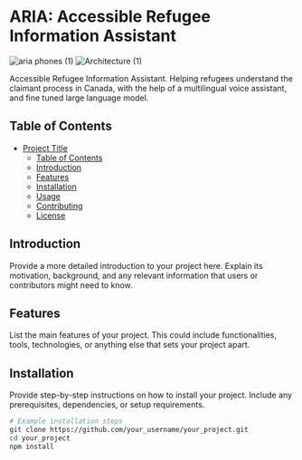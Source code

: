 # ARIA: Accessible Refugee Information Assistant

![aria phones (1)](https://github.com/geraldyywang/ARIA/assets/152770271/2c2c4ed8-fc44-4e01-9c86-f3da7e35dfe5)
![Architecture (1)](https://github.com/geraldyywang/ARIA/assets/152770271/88a32b2d-93da-4f68-9f6e-4d0443abc3f9)

Accessible Refugee Information Assistant. Helping refugees understand the claimant process in Canada, with the help of a multilingual voice assistant, and fine tuned large language model.

## Table of Contents

- [Project Title](#project-title)
  - [Table of Contents](#table-of-contents)
  - [Introduction](#introduction)
  - [Features](#features)
  - [Installation](#installation)
  - [Usage](#usage)
  - [Contributing](#contributing)
  - [License](#license)

## Introduction

Provide a more detailed introduction to your project here. Explain its motivation, background, and any relevant information that users or contributors might need to know.

## Features

List the main features of your project. This could include functionalities, tools, technologies, or anything else that sets your project apart.

## Installation

Provide step-by-step instructions on how to install your project. Include any prerequisites, dependencies, or setup requirements.

```bash
# Example installation steps
git clone https://github.com/your_username/your_project.git
cd your_project
npm install
